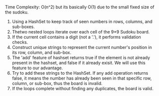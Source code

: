 Time Complexity: O(n^2) but its basically O(1) due to the small fixed size of the sudoku.

1. Using a HashSet to keep track of seen numbers in rows, columns, and sub-boxes.​
2. Thetwo nested loops iterate over each cell of the 9×9 Sudoku board.
3. If the current cell contains a digit (not a '.'), it performs validation checks.
4. Construct unique strings to represent the current number's position in its row, column, and sub-box.
5. The 'add' feature of hashset returns true if the element is not already present in the hashset, and false if it already exisit. We will use this feature to our advantage.
6. Try to add these strings to the HashSet. If any add operation returns false, it means the number has already been seen in that specific row, column, or sub-box, thus the board is invalid.
7. If the loops complete without finding any duplicates, the board is valid.
